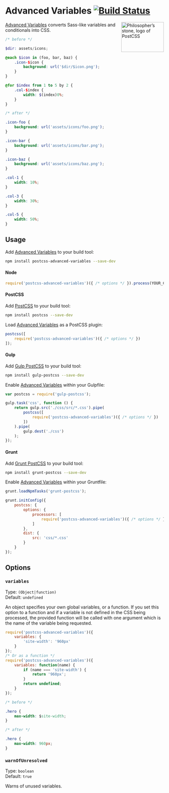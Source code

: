 # Advanced Variables [![Build Status][ci-img]][ci]

<img align="right" width="135" height="95" src="http://postcss.github.io/postcss/logo-leftp.png" title="Philosopher’s stone, logo of PostCSS">

[Advanced Variables] converts Sass-like variables and conditionals into CSS.

```scss
/* before */

$dir: assets/icons;

@each $icon in (foo, bar, baz) {
	.icon-$icon {
		background: url('$dir/$icon.png');
	}
}

@for $index from 1 to 5 by 2 {
	.col-$index {
		width: $(index)0%;
	}
}

/* after */

.icon-foo {
	background: url('assets/icons/foo.png');
}

.icon-bar {
	background: url('assets/icons/bar.png');
}

.icon-baz {
	background: url('assets/icons/baz.png');
}

.col-1 {
	width: 10%;
}

.col-3 {
	width: 30%;
}

.col-5 {
	width: 50%;
}
```

## Usage

Add [Advanced Variables] to your build tool:

```bash
npm install postcss-advanced-variables --save-dev
```

#### Node

```js
require('postcss-advanced-variables')({ /* options */ }).process(YOUR_CSS);
```

#### PostCSS

Add [PostCSS] to your build tool:

```bash
npm install postcss --save-dev
```

Load [Advanced Variables] as a PostCSS plugin:

```js
postcss([
    require('postcss-advanced-variables')({ /* options */ })
]);
```

#### Gulp

Add [Gulp PostCSS] to your build tool:

```bash
npm install gulp-postcss --save-dev
```

Enable [Advanced Variables] within your Gulpfile:

```js
var postcss = require('gulp-postcss');

gulp.task('css', function () {
    return gulp.src('./css/src/*.css').pipe(
        postcss([
            require('postcss-advanced-variables')({ /* options */ })
        ])
    ).pipe(
        gulp.dest('./css')
    );
});
```

#### Grunt

Add [Grunt PostCSS] to your build tool:

```bash
npm install grunt-postcss --save-dev
```

Enable [Advanced Variables] within your Gruntfile:

```js
grunt.loadNpmTasks('grunt-postcss');

grunt.initConfig({
    postcss: {
        options: {
            processors: [
                require('postcss-advanced-variables')({ /* options */ })
            ]
        },
        dist: {
            src: 'css/*.css'
        }
    }
});
```

## Options

### `variables`

Type: `(Object|function)`  
Default: `undefined`

An object specifies your own global variables, or a function. If you set this option to a function and if a variable is not defined in the CSS being processed, the provided function will be called with one argument which is the name of the variable being requested.

```js
require('postcss-advanced-variables')({
	variables: {
		'site-width': '960px'
	}
});
/* Or as a function */
require('postcss-advanced-variables')({
	variables: function(name) {
        if (name === 'site-width') {
            return '960px';
        }
        return undefined;
    }
});
```

```css
/* before */

.hero {
	max-width: $site-width;
}

/* after */

.hero {
	max-width: 960px;
}
```

### `warnOfUnresolved`
Type: `boolean`  
Default: `true`

Warns of unused variables.


[ci]: https://travis-ci.org/jonathantneal/postcss-advanced-variables
[ci-img]: https://travis-ci.org/jonathantneal/postcss-advanced-variables.svg
[Gulp PostCSS]: https://github.com/postcss/gulp-postcss
[Grunt PostCSS]: https://github.com/nDmitry/grunt-postcss
[PostCSS]: https://github.com/postcss/postcss
[Advanced Variables]: https://github.com/jonathantneal/postcss-advanced-variables
